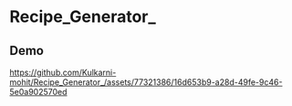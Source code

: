 # Recipe_Generator_

## Demo


https://github.com/Kulkarni-mohit/Recipe_Generator_/assets/77321386/16d653b9-a28d-49fe-9c46-5e0a902570ed

